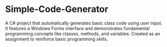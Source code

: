 # Simple-Code-Generator
A C# project that automatically generates basic class code using user input. It features a Windows Forms interface and demonstrates fundamental programming concepts like classes, methods, and variables. Created as an assignment to reinforce basic programming skills.
